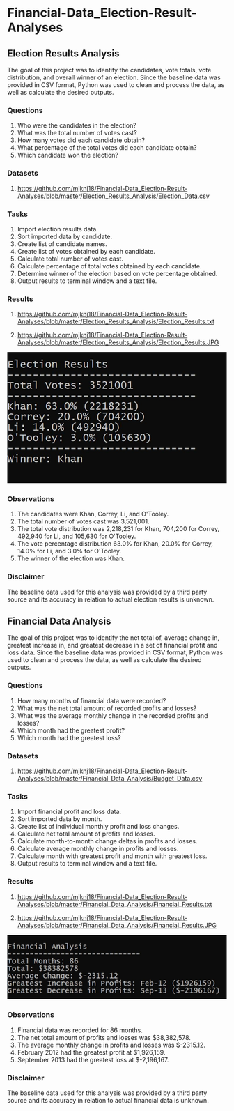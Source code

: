 # Financial-Data_Election-Result-Analyses

## Election Results Analysis 

The goal of this project was to identify the candidates, vote totals, vote distribution, and overall winner of an election. Since the baseline data was provided in CSV format, Python was used to clean and process the data, as well as calculate the desired outputs.

### Questions

1. Who were the candidates in the election?
2. What was the total number of votes cast?
3. How many votes did each candidate obtain?
4. What percentage of the total votes did each candidate obtain?
5. Which candidate won the election?

### Datasets

1. https://github.com/mjknj18/Financial-Data_Election-Result-Analyses/blob/master/Election_Results_Analysis/Election_Data.csv

### Tasks

1. Import election results data.
2. Sort imported data by candidate.
3. Create list of candidate names.
4. Create list of votes obtained by each candidate.
5. Calculate total number of votes cast.
6. Calculate percentage of total votes obtained by each candidate.
7. Determine winner of the election based on vote percentage obtained.
8. Output results to terminal window and a text file.

### Results

1. https://github.com/mjknj18/Financial-Data_Election-Result-Analyses/blob/master/Election_Results_Analysis/Election_Results.txt

2. https://github.com/mjknj18/Financial-Data_Election-Result-Analyses/blob/master/Election_Results_Analysis/Election_Results.JPG

<img src = "https://github.com/mjknj18/Financial-Data_Election-Result-Analyses/blob/master/Election_Results_Analysis/Election_Results.JPG">

### Observations

1. The candidates were Khan, Correy, Li, and O'Tooley.
2. The total number of votes cast was 3,521,001.
3. The total vote distribution was 2,218,231 for Khan, 704,200 for Correy, 492,940 for Li, and 105,630 for O'Tooley.
4. The vote percentage distribution 63.0% for Khan, 20.0% for Correy, 14.0% for Li, and 3.0% for O'Tooley.
5. The winner of the election was Khan.

### Disclaimer

The baseline data used for this analysis was provided by a third party source and its accuracy in relation to actual election results is unknown.

## Financial Data Analysis 

The goal of this project was to identify the net total of, average change in, greatest increase in, and greatest decrease in a set of financial profit and loss data. Since the baseline data was provided in CSV format, Python was used to clean and process the data, as well as calculate the desired outputs.

### Questions

1. How many months of financial data were recorded?
2. What was the net total amount of recorded profits and losses?
3. What was the average monthly change in the recorded profits and losses?
4. Which month had the greatest profit?
5. Which month had the greatest loss?

### Datasets

1. https://github.com/mjknj18/Financial-Data_Election-Result-Analyses/blob/master/Financial_Data_Analysis/Budget_Data.csv

### Tasks

1. Import financial profit and loss data.
2. Sort imported data by month.
3. Create list of individual monthly profit and loss changes.
4. Calculate net total amount of profits and losses.
5. Calculate month-to-month change deltas in profits and losses.
6. Calculate average monthly change in profits and losses.
7. Calculate month with greatest profit and month with greatest loss.
8. Output results to terminal window and a text file.

### Results

1. https://github.com/mjknj18/Financial-Data_Election-Result-Analyses/blob/master/Financial_Data_Analysis/Financial_Results.txt

2. https://github.com/mjknj18/Financial-Data_Election-Result-Analyses/blob/master/Financial_Data_Analysis/Financial_Results.JPG

<img src = "https://github.com/mjknj18/Financial-Data_Election-Result-Analyses/blob/master/Financial_Data_Analysis/Financial_Results.JPG">

### Observations

1. Financial data was recorded for 86 months.
2. The net total amount of profits and losses was $38,382,578.
3. The average monthly change in profits and losses was $-2315.12.
4. February 2012 had the greatest profit at $1,926,159.
5. September 2013 had the greatest loss at $-2,196,167.

### Disclaimer

The baseline data used for this analysis was provided by a third party source and its accuracy in relation to actual financial data is unknown.